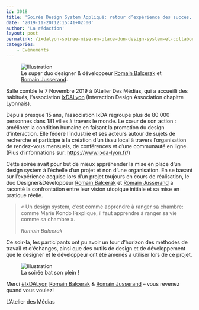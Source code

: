 ```yaml
---
id: 3018
title: 'Soirée Design System Appliqué: retour d’expérience des succès, échecs, méthodes et questions soulevés par un cas pratique, avec l&rsquo;association IxDA.'
date: '2019-11-20T12:15:41+02:00'
author: 'La rédaction'
layout: post
permalink: /ixdalyon-soiree-mise-en-place-dun-design-system-et-collaboration-designdev/
categories:
    - Evènements
---
```


<figure class="wp-block-image"><img src="/uploads/2019/11/1-1024x768.jpg" alt="Illustration"><figcaption>Le super duo designer &amp; développeur <a href="https://www.linkedin.com/in/ACoAAAhk6UUBu76WNF0dIBjEr1tJp6PDLQ-I3z0/">Romain Balcerak</a> et <a href="https://www.linkedin.com/in/ACoAAA6ZdiQBj0YClHVej45b2AKDLrKwMlDbAZE/">Romain Jusserand</a>.</figcaption></figure>

Salle comble le 7 Novembre 2019 à l’Atelier Des Médias, qui a accueilli des habitués, l’association [IxDALyon](https://www.linkedin.com/company/ixdalyon/) (Interaction Design Association chapitre Lyonnais).

Depuis presque 15 ans, l’association IxDA regroupe plus de 80 000 personnes dans 181 villes à travers le monde. Le cœur de son action : améliorer la condition humaine en faisant la promotion du design d’interaction. Elle fédère l’industrie et ses acteurs autour de sujets de recherche et participe à la création d’un tissu local à travers l’organisation de rendez-vous mensuels, de conférences et d’une communauté en ligne.  
(Plus d’informations sur: <https://www.ixda-lyon.fr/>)

Cette soirée avait pour but de mieux appréhender la mise en place d’un design system à l’échelle d’un projet et non d’une organisation. En se basant sur l’expérience acquise lors d’un projet toujours en cours de réalisation, le duo Designer&amp;Développeur [Romain Balcerak](https://www.linkedin.com/in/ACoAAAhk6UUBu76WNF0dIBjEr1tJp6PDLQ-I3z0/) et [Romain Jusserand](https://www.linkedin.com/in/ACoAAA6ZdiQBj0YClHVej45b2AKDLrKwMlDbAZE/) a raconté la confrontation entre leur vision utopique initiale et sa mise en pratique réelle.

> « Un design system, c’est comme apprendre à ranger sa chambre: comme Marie Kondo l’explique, il faut apprendre à ranger sa vie comme sa chambre ».
> 
> <cite> Romain Balcerak </cite>

Ce soir-là, les participants ont pu avoir un tour d’horizon des méthodes de travail et d’échanges, ainsi que des outils de design et de développement que le designer et le développeur ont été amenés à utiliser lors de ce projet.

<figure class="wp-block-image"><img src="/uploads/2019/11/thumbnail-1024x350.png" alt="Illustration"><figcaption>La soirée bat son plein !</figcaption></figure>

Merci [\#IxDALyon](https://www.linkedin.com/feed/hashtag/?highlightedUpdateUrns=urn%3Ali%3Aactivity%3A6598562116238626816&keywords=%23IxDALyon72&originTrackingId=d3TxtSA9Qj2szbPpoHScbA%3D%3D) [Romain Balcerak](https://www.linkedin.com/in/romainbalcerak/) &amp; [Romain Jusserand](https://www.linkedin.com/in/romainjusserand/) – vous revenez quand vous voulez!

L’Atelier des Médias